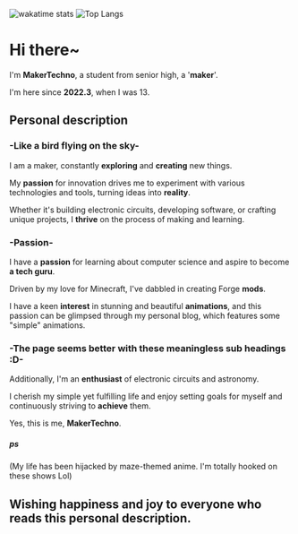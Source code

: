 ![wakatime stats](https://github-readme-stats.vercel.app/api/wakatime?username=@MakerTechno)
![Top Langs](https://github-readme-stats.vercel.app/api/top-langs/?username=MakerTechno)
# Hi there~
I'm **MakerTechno**, a student from senior high, a '**maker**'.

I'm here since **2022.3**, when I was 13.

## Personal description
### -Like a bird flying on the sky-
I am a maker, constantly **exploring** and **creating** new things.

My **passion** for innovation drives me to experiment with various technologies and tools, turning ideas into **reality**.

Whether it's building electronic circuits, developing software, or crafting unique projects, I **thrive** on the process of making and learning.

### -Passion-
I have a **passion** for learning about computer science and aspire to become **a tech guru**.

Driven by my love for Minecraft, I've dabbled in creating Forge **mods**.

I have a keen **interest** in stunning and beautiful **animations**, and this passion can be glimpsed through my personal blog, which features some "simple" animations.

### -The page seems better with these meaningless sub headings :D-
Additionally, I'm an **enthusiast** of electronic circuits and astronomy.

I cherish my simple yet fulfilling life and enjoy setting goals for myself and continuously striving to **achieve** them.

Yes, this is me, **MakerTechno**.

##### ps
(My life has been hijacked by maze-themed anime. I'm totally hooked on these shows Lol)

## Wishing happiness and joy to everyone who reads this personal description.

